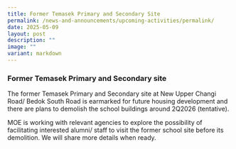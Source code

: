 ```yaml
---
title: Former Temasek Primary and Secondary Site
permalink: /news-and-announcements/upcoming-activities/permalink/
date: 2025-05-09
layout: post
description: ""
image: ""
variant: markdown
---
```

### **Former Temasek Primary and Secondary site**
The former Temasek Primary and Secondary site at New Upper Changi Road/ Bedok South Road is earmarked for future housing development and there are plans to demolish the school buildings around 2Q2026 (tentative). 

MOE is working with relevant agencies to explore the possibility of facilitating interested alumni/ staff to visit the former school site before its demolition. We will share more details when ready.
